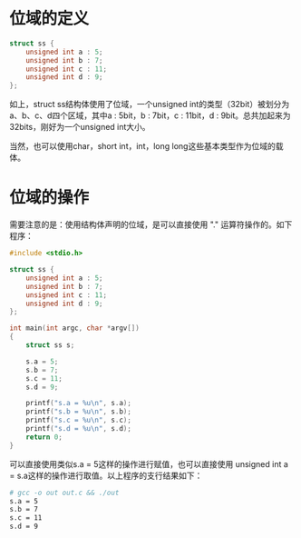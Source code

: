 # 位域的定义

```c
struct ss {
    unsigned int a : 5;
    unsigned int b : 7;
    unsigned int c : 11;
    unsigned int d : 9;
};
```

如上，struct ss结构体使用了位域，一个unsigned int的类型（32bit）被划分为a、b、c、d四个区域，其中a : 5bit，b : 7bit，c : 11bit，d : 9bit。总共加起来为32bits，刚好为一个unsigned int大小。

当然，也可以使用char，short int，int，long long这些基本类型作为位域的载体。

# 位域的操作

需要注意的是：使用结构体声明的位域，是可以直接使用 "." 运算符操作的。如下程序：

```c
#include <stdio.h>

struct ss {
	unsigned int a : 5;
	unsigned int b : 7;
	unsigned int c : 11;
	unsigned int d : 9;
};

int main(int argc, char *argv[])
{
	struct ss s;

	s.a = 5;
	s.b = 7;
	s.c = 11;
	s.d = 9;

	printf("s.a = %u\n", s.a);
	printf("s.b = %u\n", s.b);
	printf("s.c = %u\n", s.c);
	printf("s.d = %u\n", s.d);
	return 0;
}
```

可以直接使用类似s.a = 5这样的操作进行赋值，也可以直接使用 unsigned int a = s.a这样的操作进行取值。以上程序的支行结果如下：

```bash
# gcc -o out out.c && ./out
s.a = 5
s.b = 7
s.c = 11
s.d = 9
```

